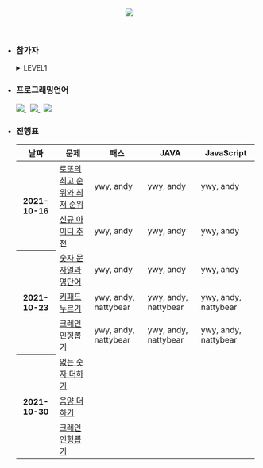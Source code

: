 <header>
  <a href="https://programmers.co.kr/learn/challenges" title="Go programmers">
  <img src="https://capsule-render.vercel.app/api?type=Rounded&color=timeGradient&height=300&section=header&text=Algorithm%20Study&animation=twinkling&fontSize=90&desc=Programmers&fontColor=ffffff&descAlignY=70&descAlign=82" />
  </a>
</header>
 
<ul>
  <li>
    <h3>
      참가자
    </h3>
    <details>
      <summary>
        LEVEL1
      </summary>
      <div>
        <a href="https://github.com/YunWonYong/Programmers/tree/ywy" title="ywy branch">ywy</a>&nbsp;
        <a href="https://github.com/YunWonYong/Programmers/tree/andy" title="andy branch">andy</a>&nbsp;
        <a href="https://github.com/YunWonYong/Programmers/tree/nattybear" title="nattybear branch">nattybear</a>&nbsp;
      </div>
    </details> 
  </li>
  <li>
    <h3>
      프로그래밍언어
    </h3>
    <section>
      <a href="https://docs.oracle.com/javase/8/docs/api/" title="Java8 api">
        <img src="https://img.shields.io/badge/Java-5000B9?style=flat-square&logo=Java"/>
      </a>&nbsp;
      <a href="https://developer.mozilla.org/ko/" title="JS api">
        <img src="https://img.shields.io/badge/JS-000000?style=flat-square&logo=JavaScript"/>
      </a>&nbsp;
      <a href="https://www.cplusplus.com/reference/" title="C++ api">
        <img src="https://img.shields.io/badge/C++-00599C?style=flat-square&logo=C%2B%2B"/>
      </a>
    </section>
  </li>
  <li>
    <h3>
      진행표
    </h3>
    <table>
      <thead>
        <tr>
          <th>
            날짜
          </th>
          <th>
            문제
          </th>
          <th>
            패스
          </th>
          <th>
            JAVA
          </th>
          <th>
            JavaScript
          </th>      
        </tr>
      </thead>
      <tbody>
        <tr>
           <th rowspan="2">
             2021-10-16
          </th>
          <td>
            <a href="https://github.com/YunWonYong/Programmers/issues/17">로또의 최고 순위와 최저 순위</a>
          </td>
          <td>
            ywy, andy
          </td>
          <td>
            ywy, andy
          </td>
          <td>
            ywy, andy
          </td>
        </tr>
        <tr>
           <td>
             <a href="https://github.com/YunWonYong/Programmers/issues/19">신규 아이디 추천</a>
          </td>
          <td>
            ywy, andy
          </td>
          <td>
            ywy, andy
          </td>
          <td>
            ywy, andy
          </td>      
        </tr>   
        <tr>
          <th rowspan="3">
             2021-10-23
          </th>
          <td>
            <a href="https://github.com/YunWonYong/Programmers/issues/24">숫자 문자열과 영단어</a>
          </td>
          <td>
            ywy, andy
          </td>
          <td>
            ywy, andy
          </td>
          <td>
            ywy, andy
          </td>
        </tr>  
        <tr>
          <td>
            <a href="https://github.com/YunWonYong/Programmers/issues/25">키패드 누르기</a>
          </td>
          <td>
            ywy, andy, nattybear
          </td>
          <td>
            ywy, andy, nattybear
          </td>
          <td>
            ywy, andy, nattybear
          </td>
        </tr>      
        <tr>
          <td>
            <a href="https://github.com/YunWonYong/Programmers/issues/26">크레인 인형뽑기</a>
          </td>
          <td>
            ywy, andy, nattybear
          </td>
          <td>
            ywy, andy, nattybear
          </td>
          <td>
            ywy, andy, nattybear
          </td>
        </tr>     
        <tr>
          <th rowspan="3">
             2021-10-30
          </th>
          <td>
            <a href="https://github.com/YunWonYong/Programmers/issues/33">없는 숫자 더하기</a>
          </td>
          <td>
          </td>
          <td>
          </td>
          <td>
          </td>
        </tr>  
        <tr>
          <td>
            <a href="https://github.com/YunWonYong/Programmers/issues/34">음양 더하기</a>
          </td>
          <td>
          </td>
          <td>
          </td>
          <td>
          </td>
        </tr>      
        <tr>
          <td>
            <a href="https://github.com/YunWonYong/Programmers/issues/35">크레인 인형뽑기</a>
          </td>
          <td>
          </td>
          <td>
          </td>
          <td>
          </td>
        </tr>           
      </tbody>
    </table>
  </li>   
</ul>



